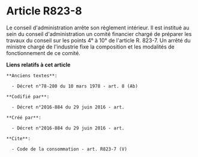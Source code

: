 # Article R823-8

Le conseil d'administration arrête son règlement intérieur. Il est institué au sein du conseil d'administration un comité
financier chargé de préparer les travaux du conseil sur les points 4° à 10° de l'article R. 823-7. Un arrêté du ministre
chargé de l'industrie fixe la composition et les modalités de fonctionnement de ce comité.

**Liens relatifs à cet article**

	**Anciens textes**:

	  - Décret n°78-280 du 10 mars 1978 - art. 8 (Ab)

	**Codifié par**:

	  - Décret n°2016-884 du 29 juin 2016 - art.

	**Créé par**:

	  - Décret n°2016-884 du 29 juin 2016 - art.

	**Cite**:

	  - Code de la consommation - art. R823-7 (V)
